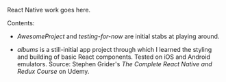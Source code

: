 React Native work goes here.

Contents:

- <i>AwesomeProject</i> and <i>testing-for-now</i> are initial stabs at playing around.

- <i>albums</i> is a still-initial app project through which I learned the styling and building of basic React components. Tested on iOS and Android emulators. Source: Stephen Grider's <i>The Complete React Native and Redux Course</i> on Udemy.
